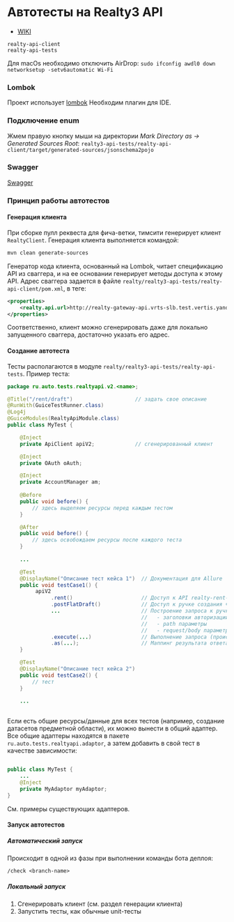# Автотесты на Realty3 API

- [WIKI](https://wiki.yandex-team.ru/realty/realty3-api/)

```
realty-api-client
realty-api-tests
```
 
Для macOs необходимо отключить AirDrop:
```sudo ifconfig awdl0 down```
```networksetup -setv6automatic Wi-Fi```

### Lombok
Проект использует [lombok](https://projectlombok.org/)
Необходим плагин для IDE.

### Подключение enum
Жмем правую кнопку мыши на директории _Mark Directory as -> Generated Sources Root_:
`realty3-api-tests/realty-api-client/target/generated-sources/jsonschema2pojo`

### Swagger
[Swagger](http://realty-gateway-api.vrts-slb.test.vertis.yandex.net)

### Принцип работы автотестов
#### Генерация клиента
При сборке пулл реквеста для фича-ветки, тимсити генерирует клиент `RealtyClient`. Генерация клиента выполняется командой:
```bash
mvn clean generate-sources
```
Генератор кода клиента, основанный на Lombok, читает спецификацию API из сваггера, и на ее основании генерирует методы доступа к этому API.
Адрес сваггера задается в файле `realty/realty3-api-tests/realty-api-client/pom.xml`, в теге:
```xml
<properties>
    <realty.api.url>http://realty-gateway-api.vrts-slb.test.vertis.yandex.net</realty.api.url>
</properties>
```
Соответственно, клиент можно сгенерировать даже для локально запущенного сваггера, достаточно указать его адрес.

#### Создание автотеста
Тесты располагаются в модуле `realty/realty3-api-tests/realty-api-tests`.
Пример теста:
```java
package ru.auto.tests.realtyapi.v2.<name>;

@Title("/rent/draft")                    // задать свое описание
@RunWith(GuiceTestRunner.class)
@Log4j
@GuiceModules(RealtyApiModule.class)
public class MyTest {

    @Inject
    private ApiClient apiV2;             // сгенерированный клиент

    @Inject
    private OAuth oAuth;                 

    @Inject
    private AccountManager am;
    
    @Before
    public void before() {
        // здесь выделяем ресурсы перед каждым тестом
    }

    @After
    public void before() {
        // здесь освобождаем ресурсы после каждого теста
    }
    
    ...

    @Test
    @DisplayName("Описание тест кейса 1")  // Документация для Allure
    public void testCase1() {
         apiV2
              .rent()                      // Доступ к API realty-rent-api       
              .postFlatDraft()             // Доступ к ручке создания черновика квартиры
              ...                          // Построение запроса к ручке:
                                           //   - заголовки авторизации
                                           //   - path параметры
                                           //   - request/body параметры
              .execute(...)                // Выполнение запроса (происходит реальный вызов ручки)
              .as(...);                    // Маппинг результата ответа ручки
    }

    @Test
    @DisplayName("Описание тест кейса 2")
    public void testCase2() {
        // тест   
    }
    
    ...
    
```
Если есть общие ресурсы/данные для всех тестов (например, создание датасетов предметной области), их можно вынести в общий адаптер. Все общие адаптеры находятся в пакете `ru.auto.tests.realtyapi.adaptor`, а затем добавить в свой тест в качестве зависимости:
```java

public class MyTest {
    ...
    @Inject
    private MyAdaptor myAdaptor;
}
```
См. примеры существующих адаптеров.

#### Запуск автотестов
##### Автоматический запуск
Происходит в одной из фазы при выполнении команды бота деплоя:
```
/check <branch-name>
```

##### Локальный запуск
1. Сгенерировать клиент (см. раздел генерации клиента)
2. Запустить тесты, как обычные unit-тесты
